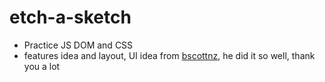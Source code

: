 # etch-a-sketch

- Practice JS DOM and CSS
- features idea and layout, UI idea from <a href="https://github.com/bscottnz/esketch">bscottnz</a>, he did it so well, thank you a lot
